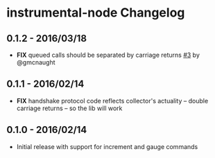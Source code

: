 # instrumental-node Changelog

## 0.1.2 - 2016/03/18
* **FIX** queued calls should be separated by carriage returns [#3](https://github.com/expectedbehavior/instrumental-node/pull/3) by @gmcnaught

## 0.1.1 - 2016/02/14
* **FIX** handshake protocol code reflects collector's actuality – double carriage returns – so the lib will work

## 0.1.0 - 2016/02/14
* Initial release with support for increment and gauge commands
